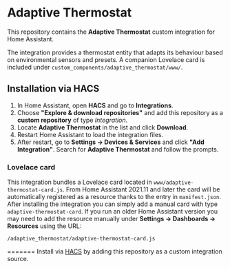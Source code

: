 # Adaptive Thermostat

This repository contains the **Adaptive Thermostat** custom integration for Home Assistant.

The integration provides a thermostat entity that adapts its behaviour based on environmental sensors and presets. A companion Lovelace card is included under `custom_components/adaptive_thermostat/www/`.

## Installation via HACS

1. In Home Assistant, open **HACS** and go to **Integrations**.
2. Choose **"Explore & download repositories"** and add this repository as a
   **custom repository** of type *Integration*.
3. Locate **Adaptive Thermostat** in the list and click **Download**.
4. Restart Home Assistant to load the integration files.
5. After restart, go to **Settings → Devices & Services** and click
   **"Add Integration"**. Search for **Adaptive Thermostat** and follow the
   prompts.

### Lovelace card

This integration bundles a Lovelace card located in `www/adaptive-thermostat-card.js`.
From Home Assistant 2021.11 and later the card will be automatically registered
as a resource thanks to the entry in `manifest.json`. After installing the
integration you can simply add a manual card with type `adaptive-thermostat-card`.
If you run an older Home Assistant version you may need to add the resource
manually under **Settings → Dashboards → Resources** using the URL:

```
/adaptive_thermostat/adaptive-thermostat-card.js
```
=======
Install via [HACS](https://hacs.xyz/) by adding this repository as a custom integration source.
